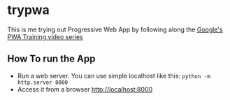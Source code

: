 # trypwa

This is me trying out Progressive Web App by following along the [Google's PWA Training video series]()

## How To run the App

* Run a web server. You can use simple localhost like this: `python -m http.server 8000`
* Access it from a browser <http://localhost:8000>
